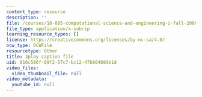 ```yaml
---
content_type: resource
description: ''
file: /courses/18-085-computational-science-and-engineering-i-fall-2008/816c586f09f257c7bc1247b804089b1d_CgfkEUOFAj0.vtt
file_type: application/x-subrip
learning_resource_types: []
license: https://creativecommons.org/licenses/by-nc-sa/4.0/
ocw_type: OCWFile
resourcetype: Other
title: 3play caption file
uid: 816c586f-09f2-57c7-bc12-47b804089b1d
video_files:
  video_thumbnail_file: null
video_metadata:
  youtube_id: null
---
```

